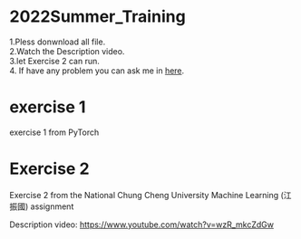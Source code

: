 # 2022Summer_Training

1.Pless donwnload all file.<br>
2.Watch the Description video.<br>
3.let Exercise 2 can run. <br>
4. If have any problem you can ask me in [here](https://github.com/richardkuo1999/2022Summer_Training/issues).<br>

# exercise 1

exercise 1 from PyTorch

# Exercise 2 

 Exercise 2 from the National Chung Cheng University Machine Learning (江振國) assignment

 Description video: https://www.youtube.com/watch?v=wzR_mkcZdGw
